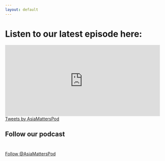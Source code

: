 ```yaml
---
layout: default
---
```


# Listen to our latest episode here:

<iframe 
    src="https://open.spotify.com/embed-podcast/show/082TzXLKRDY5ZbW0KRlalC" 
    width="100%" 
    height="232" 
    frameborder="0"
    allowtransparency="true" 
    allow="encrypted-media"></iframe>


<div class="center">
    <a 
        class="twitter-timeline" 
        data-width="500" 
        data-height="400" 
        data-theme="light" 
        href="https://twitter.com/AsiaMattersPod?ref_src=twsrc%5Etfw">Tweets by AsiaMattersPod</a> 
    <script async src="https://platform.twitter.com/widgets.js" charset="utf-8"></script>
</div>

## Follow our podcast

<a href="https://twitter.com/AsiaMattersPod?ref_src=twsrc%5Etfw" class="twitter-follow-button" data-show-count="false">Follow @AsiaMattersPod</a><script async src="https://platform.twitter.com/widgets.js" charset="utf-8"></script> 
<a href="https://podcasts.apple.com/us/podcast/asia-matters/id1487381702?mt=2&app=podcast" style="display:inline-block;overflow:hidden;background:url(https://linkmaker.itunes.apple.com/en-us/badge-lrg.svg?releaseDate=2020-07-26T00:00:00Z&kind=podcast&bubble=podcasts) no-repeat;width:165px;height:40px;"></a>
